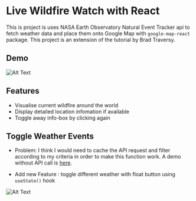 # Live Wildfire Watch with React 

This is project is uses NASA Earth Observatory Natural Event Tracker api to fetch weather data and place them onto Google Map with `google-map-react` package. This project is an extension of the tutorial by Brad Traversy.

## Demo
![Alt Text](demo.gif)

## Features
* Visualise current wildfire around the world
* Display detailed location infomation if available
* Toggle away info-box by clicking again

## Toggle Weather Events
* Problem: I think I would need to cache the API request and filter according to my criteria in order to make this function work. A demo without API call is [here](https://github.com/google-map-react/google-map-react/issues/993#issue-788674608).

* Add new Feature : toggle different weather with float button using `useState()` hook

![Alt Text](demo-toggle.gif)


